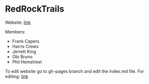 # RedRockTrails

Website: [link](https://uacs495-redrocktrail.github.io/RedRockTrails/)

Members:
* Frank Capers
* Harris Crews 
* Jerrett King 
* Obi Bruno
* Phil Hemstreet

To edit website go to gh-pages branch and edit the index.md file.
For editing: [link](https://github.com/adam-p/markdown-here/wiki/Markdown-Cheatsheet)
